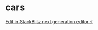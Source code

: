 # cars

[Edit in StackBlitz next generation editor ⚡️](https://stackblitz.com/~/github.com/Dubestephane1/cars)